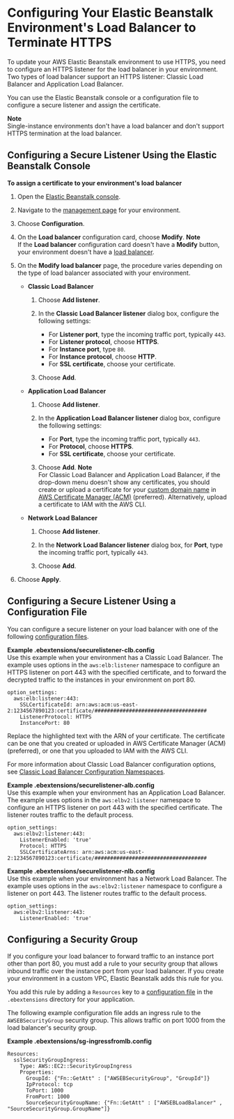 # Configuring Your Elastic Beanstalk Environment's Load Balancer to Terminate HTTPS<a name="configuring-https-elb"></a>

To update your AWS Elastic Beanstalk environment to use HTTPS, you need to configure an HTTPS listener for the load balancer in your environment\. Two types of load balancer support an HTTPS listener: Classic Load Balancer and Application Load Balancer\.

You can use the Elastic Beanstalk console or a configuration file to configure a secure listener and assign the certificate\.

**Note**  
Single\-instance environments don't have a load balancer and don't support HTTPS termination at the load balancer\.

## Configuring a Secure Listener Using the Elastic Beanstalk Console<a name="configuring-https-elb.console"></a>

**To assign a certificate to your environment's load balancer**

1. Open the [Elastic Beanstalk console](https://console.aws.amazon.com/elasticbeanstalk)\.

1. Navigate to the [management page](environments-console.md) for your environment\.

1. Choose **Configuration**\.

1. On the **Load balancer** configuration card, choose **Modify**\.
**Note**  
If the **Load balancer** configuration card doesn't have a **Modify** button, your environment doesn't have a [load balancer](using-features-managing-env-types.md#using-features.managing.changetype)\.

1. On the **Modify load balancer** page, the procedure varies depending on the type of load balancer associated with your environment\.
   + **Classic Load Balancer**

     1. Choose **Add listener**\.

     1. In the **Classic Load Balancer listener** dialog box, configure the following settings:
        + For **Listener port**, type the incoming traffic port, typically `443`\.
        + For **Listener protocol**, choose **HTTPS**\.
        + For **Instance port**, type `80`\.
        + For **Instance protocol**, choose **HTTP**\.
        + For **SSL certificate**, choose your certificate\.

     1. Choose **Add**\.
   + **Application Load Balancer**

     1. Choose **Add listener**\.

     1. In the **Application Load Balancer listener** dialog box, configure the following settings:
        + For **Port**, type the incoming traffic port, typically `443`\.
        + For **Protocol**, choose **HTTPS**\.
        + For **SSL certificate**, choose your certificate\.

     1. Choose **Add**\.
**Note**  
For Classic Load Balancer and Application Load Balancer, if the drop\-down menu doesn't show any certificates, you should create or upload a certificate for your [custom domain name](customdomains.md) in [AWS Certificate Manager \(ACM\)](https://docs.aws.amazon.com/acm/latest/userguide/) \(preferred\)\. Alternatively, upload a certificate to IAM with the AWS CLI\.
   + **Network Load Balancer**

     1. Choose **Add listener**\.

     1. In the **Network Load Balancer listener** dialog box, for **Port**, type the incoming traffic port, typically `443`\.

     1. Choose **Add**\.

1. Choose **Apply**\.

## Configuring a Secure Listener Using a Configuration File<a name="configuring-https-elb.configurationfile"></a>

You can configure a secure listener on your load balancer with one of the following [configuration files](ebextensions.md)\.

**Example \.ebextensions/securelistener\-clb\.config**  
Use this example when your environment has a Classic Load Balancer\. The example uses options in the `aws:elb:listener` namespace to configure an HTTPS listener on port 443 with the specified certificate, and to forward the decrypted traffic to the instances in your environment on port 80\.  

```
option_settings:
  aws:elb:listener:443:
    SSLCertificateId: arn:aws:acm:us-east-2:1234567890123:certificate/####################################
    ListenerProtocol: HTTPS
    InstancePort: 80
```

Replace the highlighted text with the ARN of your certificate\. The certificate can be one that you created or uploaded in AWS Certificate Manager \(ACM\) \(preferred\), or one that you uploaded to IAM with the AWS CLI\.

For more information about Classic Load Balancer configuration options, see [Classic Load Balancer Configuration Namespaces](environments-cfg-clb.md#environments-cfg-clb-namespace)\.

**Example \.ebextensions/securelistener\-alb\.config**  
Use this example when your environment has an Application Load Balancer\. The example uses options in the `aws:elbv2:listener` namespace to configure an HTTPS listener on port 443 with the specified certificate\. The listener routes traffic to the default process\.  

```
option_settings:
  aws:elbv2:listener:443:
    ListenerEnabled: 'true'
    Protocol: HTTPS
    SSLCertificateArns: arn:aws:acm:us-east-2:1234567890123:certificate/####################################
```

**Example \.ebextensions/securelistener\-nlb\.config**  
Use this example when your environment has a Network Load Balancer\. The example uses options in the `aws:elbv2:listener` namespace to configure a listener on port 443\. The listener routes traffic to the default process\.  

```
option_settings:
  aws:elbv2:listener:443:
    ListenerEnabled: 'true'
```

## Configuring a Security Group<a name="configuring-https-elb.security-group"></a>

If you configure your load balancer to forward traffic to an instance port other than port 80, you must add a rule to your security group that allows inbound traffic over the instance port from your load balancer\. If you create your environment in a custom VPC, Elastic Beanstalk adds this rule for you\.

You add this rule by adding a `Resources` key to a [configuration file](ebextensions.md) in the `.ebextensions` directory for your application\.

The following example configuration file adds an ingress rule to the `AWSEBSecurityGroup` security group\. This allows traffic on port 1000 from the load balancer's security group\.

**Example \.ebextensions/sg\-ingressfromlb\.config**  

```
Resources:
  sslSecurityGroupIngress:
    Type: AWS::EC2::SecurityGroupIngress
    Properties:
      GroupId: {"Fn::GetAtt" : ["AWSEBSecurityGroup", "GroupId"]}
      IpProtocol: tcp
      ToPort: 1000
      FromPort: 1000
      SourceSecurityGroupName: {"Fn::GetAtt" : ["AWSEBLoadBalancer" , "SourceSecurityGroup.GroupName"]}
```
